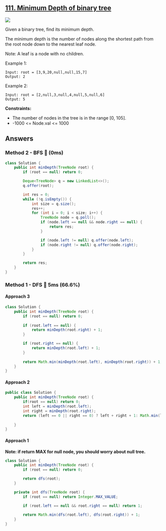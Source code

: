 ## [111. Minimum Depth of binary tree](https://leetcode.com/problems/minimum-depth-of-binary-tree/)

![](https://github.com/weltond/DataStructure/blob/master/easy.PNG)

Given a binary tree, find its minimum depth.

The minimum depth is the number of nodes along the shortest path from the root node down to the nearest leaf node.

Note: A leaf is a node with no children.

 

Example 1:

```
Input: root = [3,9,20,null,null,15,7]
Output: 2
```
Example 2:
```
Input: root = [2,null,3,null,4,null,5,null,6]
Output: 5
``` 

**Constraints:**

- The number of nodes in the tree is in the range [0, 105].
- -1000 <= Node.val <= 1000

## Answers
### Method 2 - BFS 🚀 (0ms)
```java
class Solution {
    public int minDepth(TreeNode root) {
        if (root == null) return 0;

        Deque<TreeNode> q = new LinkedList<>();
        q.offer(root);

        int res = 0;
        while (!q.isEmpty()) {
            int size = q.size();
            res++;
            for (int i = 0; i < size; i++) {
                TreeNode node = q.poll();
                if (node.left == null && node.right == null) {
                    return res;
                }

                if (node.left != null) q.offer(node.left);
                if (node.right != null) q.offer(node.right);
            }
        }

        return res;
    }
}
```
### Method 1 - DFS 🐰 5ms (66.6%)
#### Approach 3

```java
class Solution {
    public int minDepth(TreeNode root) {
        if (root == null) return 0;
        
        if (root.left == null) {
            return minDepth(root.right) + 1;
        }

        if (root.right == null) {
            return minDepth(root.left) + 1;
        }
        
        return Math.min(minDepth(root.left), minDepth(root.right)) + 1;
    }
}
```

#### Approach 2
```java
public class Solution {
    public int minDepth(TreeNode root) {
        if(root == null) return 0;
        int left = minDepth(root.left);
        int right = minDepth(root.right);
        return (left == 0 || right == 0) ? left + right + 1: Math.min(left,right) + 1;
       
    }
}
```

#### Approach 1

**Note: if return MAX for null node, you should worry about null tree.**

```java
class Solution {
    public int minDepth(TreeNode root) {
        if (root == null) return 0;

        return dfs(root);
    }

    private int dfs(TreeNode root) {
        if (root == null) return Integer.MAX_VALUE;

        if (root.left == null && root.right == null) return 1;
        
        return Math.min(dfs(root.left), dfs(root.right)) + 1;
    }
}
```
